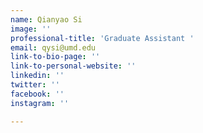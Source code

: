 ```yaml
---
name: Qianyao Si
image: ''
professional-title: 'Graduate Assistant '
email: qysi@umd.edu
link-to-bio-page: ''
link-to-personal-website: ''
linkedin: ''
twitter: ''
facebook: ''
instagram: ''

---
```

